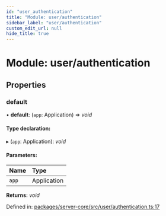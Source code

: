 ```yaml
---
id: "user_authentication"
title: "Module: user/authentication"
sidebar_label: "user/authentication"
custom_edit_url: null
hide_title: true
---
```


# Module: user/authentication

## Properties

### default

• **default**: (`app`: Application) => *void*

#### Type declaration:

▸ (`app`: Application): *void*

#### Parameters:

Name | Type |
:------ | :------ |
`app` | Application |

**Returns:** *void*

Defined in: [packages/server-core/src/user/authentication.ts:17](https://github.com/xr3ngine/xr3ngine/blob/673ad6a5f/packages/server-core/src/user/authentication.ts#L17)
